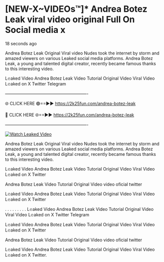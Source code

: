 # [NEW-X~VIDEOs™]* Andrea Botez Leak viral video original Full On Social media x

18 seconds ago

Andrea Botez Leak Original Viral video Nudes took the internet by storm and amazed viewers on various Leaked social media platforms. Andrea Botez Leak, a young and talented digital creator, recently became famous thanks to this interesting video.

L𝚎aked Video Andrea Botez Leak Video Tutorial Original Video Viral Video L𝚎aked on X Twitter Telegram

———————————————————-

🌐 CLICK HERE 🟢==►► https://2k25fun.com/andrea-botez-leak

🔴 CLICK HERE 🌐==►► https://2k25fun.com/andrea-botez-leak

———————————————————-

[![Watch Leaked Video](https://miro.medium.com/v2/resize:fit:828/format:webp/1*cilzJN44JGOrTw9NJCrNHA.gif "Watch Leaked Video")](https://2k25fun.com/andrea-botez-leak)

Andrea Botez Leak Original Viral video Nudes took the internet by storm and amazed viewers on various Leaked social media platforms. Andrea Botez Leak, a young and talented digital creator, recently became famous thanks to this interesting video.

L𝚎aked Video Andrea Botez Leak Video Tutorial Original Video Viral Video L𝚎aked on X Twitter

Andrea Botez Leak Video Tutorial Original Video video oficial twitter

L𝚎aked Video Andrea Botez Leak Video Tutorial Original Video Viral Video L𝚎aked on X Twitter

. . . . . . . . . L𝚎aked Video Andrea Botez Leak Video Tutorial Original Video Viral Video L𝚎aked on X Twitter Telegram

L𝚎aked Video Andrea Botez Leak Video Tutorial Original Video Viral Video L𝚎aked on X Twitter

Andrea Botez Leak Video Tutorial Original Video video oficial twitter

L𝚎aked Video Andrea Botez Leak Video Tutorial Original Video Viral Video L𝚎aked on X Twitter.